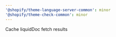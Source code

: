 ```yaml
---
'@shopify/theme-language-server-common': minor
'@shopify/theme-check-common': minor
---
```


Cache liquidDoc fetch results
